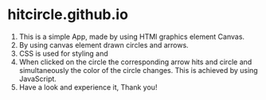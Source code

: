 # hitcircle.github.io

1. This is a simple App, made by using HTMl graphics element Canvas.
2. By using canvas element drawn circles and arrows.
3. CSS is used for styling and 
4. When clicked on the circle the corresponding arrow hits and circle and simultaneously the color of the circle changes. This is achieved by using JavaScript. 
5. Have a look and experience it, Thank you!

